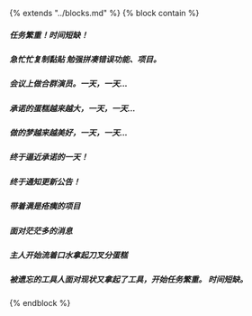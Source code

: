 {% extends "../blocks.md" %} {% block contain %}




##### 任务繁重！时间短缺！

##### 急忙忙复制黏贴  勉强拼凑错误功能、项目。

##### 会议上做合群演员。一天，一天...



##### 承诺的蛋糕越来越大，一天，一天...

##### 做的梦越来越美好，一天，一天...

##### 终于逼近承诺的一天！



##### 终于通知更新公告！



##### 带着满是疮痍的项目

##### 面对茫茫多的消息

##### 主人开始流着口水拿起刀叉分蛋糕

##### 被遗忘的工具人面对现状又拿起了工具，开始任务繁重。 时间短缺。
{% endblock %}